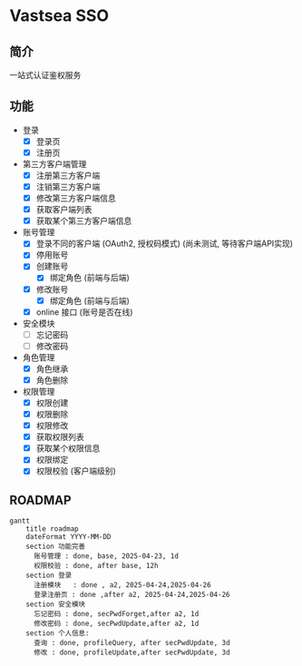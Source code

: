 # Vastsea SSO

## 简介

一站式认证鉴权服务

## 功能

- 登录
  - [x] 登录页
  - [x] 注册页
- 第三方客户端管理
  - [x] 注册第三方客户端
  - [x] 注销第三方客户端
  - [x] 修改第三方客户端信息
  - [x] 获取客户端列表
  - [x] 获取某个第三方客户端信息
- 账号管理
  - [x] 登录不同的客户端 (OAuth2, 授权码模式) (尚未测试, 等待客户端API实现)
  - [x] 停用账号
  - [x] 创建账号
    - [x] 绑定角色 (前端与后端)
  - [x] 修改账号
    - [x] 绑定角色 (前端与后端)
  - [x] online 接口 (账号是否在线)
- 安全模块
  - [ ] 忘记密码
  - [ ] 修改密码
- 角色管理
  - [x] 角色继承
  - [x] 角色删除
- 权限管理
  - [x] 权限创建
  - [x] 权限删除
  - [x] 权限修改
  - [x] 获取权限列表
  - [x] 获取某个权限信息
  - [x] 权限绑定
  - [x] 权限校验 (客户端级别)

## ROADMAP

```mermaid
gantt
    title roadmap
    dateFormat YYYY-MM-DD
    section 功能完善
      账号管理 : done, base, 2025-04-23, 1d
      权限校验 : done, after base, 12h
    section 登录
      注册模块   : done , a2, 2025-04-24,2025-04-26
      登录注册页 : done ,after a2, 2025-04-24,2025-04-26
    section 安全模块
      忘记密码 : done, secPwdForget,after a2, 1d
      修改密码 : done, secPwdUpdate,after a2, 1d
    section 个人信息:
      查询 : done, profileQuery, after secPwdUpdate, 3d
      修改 : done, profileUpdate,after secPwdUpdate, 3d
```
